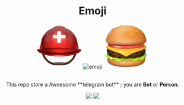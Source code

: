 <div align="center">
  <h1>Emoji</h1>
  <img src="/EmojiFolder/⛑%EF%B8%8F.png" alt="emoji"/> <img src="/EmojiFolder/🇮🇷.png" alt="emoji"/> <img src="/EmojiFolder/🍔.png" alt="emoji"/><br/>
  <br>
  <p>This repo store a Awoesome **telegram bot** ; you are <b>Bot</b> or <b>Person</b>.</p>
 
 <img src="https://img.shields.io/github/languages/code-size/distroteam/Emoji"> <img src="https://img.shields.io/github/stars/distroteam/todo">   
</div>



